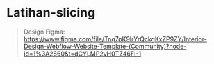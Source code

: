 # Latihan-slicing

> Design Figma: https://www.figma.com/file/Tnq7pK9lrYrQckgKxZP9ZY/Interior-Design-Webflow-Website-Template-(Community)?node-id=1%3A2860&t=dCYLMP2vH0TZ46FI-1